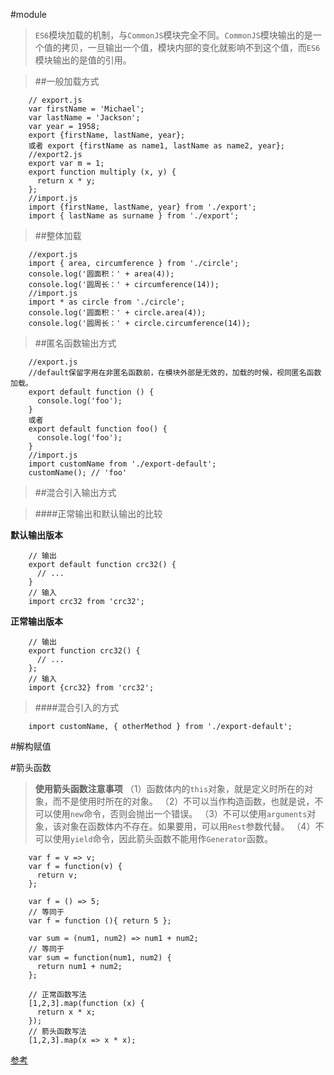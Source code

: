 #module
> `ES6`模块加载的机制，与`CommonJS`模块完全不同。`CommonJS`模块输出的是一个值的拷贝，一旦输出一个值，模块内部的变化就影响不到这个值，而`ES6`模块输出的是值的引用。

> ##一般加载方式

        // export.js
        var firstName = 'Michael';
        var lastName = 'Jackson';
        var year = 1958;
        export {firstName, lastName, year};
        或者 export {firstName as name1, lastName as name2, year};
        //export2.js
        export var m = 1;
        export function multiply (x, y) {
          return x * y;
        };
        //import.js
        import {firstName, lastName, year} from './export';
        import { lastName as surname } from './export';

> ##整体加载

        //export.js
        import { area, circumference } from './circle';
        console.log('圆面积：' + area(4));
        console.log('圆周长：' + circumference(14));
        //import.js
        import * as circle from './circle';
        console.log('圆面积：' + circle.area(4));
        console.log('圆周长：' + circle.circumference(14));

> ##匿名函数输出方式

        //export.js
        //default保留字用在非匿名函数前，在模块外部是无效的，加载的时候，视同匿名函数加载。
        export default function () {
          console.log('foo');
        }
        或者
        export default function foo() {
          console.log('foo');
        }
        //import.js
        import customName from './export-default';
        customName(); // 'foo'

> ##混合引入输出方式

> ####正常输出和默认输出的比较

**默认输出版本**

        // 输出
        export default function crc32() {
          // ...
        }
        // 输入
        import crc32 from 'crc32';
**正常输出版本**

        // 输出
        export function crc32() {
          // ...
        };
        // 输入
        import {crc32} from 'crc32';

> ####混合引入的方式

        import customName, { otherMethod } from './export-default';


#解构赋值

#箭头函数

>**使用箭头函数注意事项**
>（1）函数体内的`this`对象，就是定义时所在的对象，而不是使用时所在的对象。
>（2）不可以当作构造函数，也就是说，不可以使用`new`命令，否则会抛出一个错误。
>（3）不可以使用`arguments`对象，该对象在函数体内不存在。如果要用，可以用`Rest`参数代替。
>（4）不可以使用`yield`命令，因此箭头函数不能用作`Generator`函数。

        var f = v => v;
        var f = function(v) {
          return v;
        };

        var f = () => 5;
        // 等同于
        var f = function (){ return 5 };

        var sum = (num1, num2) => num1 + num2;
        // 等同于
        var sum = function(num1, num2) {
          return num1 + num2;
        };

        // 正常函数写法
        [1,2,3].map(function (x) {
          return x * x;
        });
        // 箭头函数写法
        [1,2,3].map(x => x * x);



[参考](http://es6.ruanyifeng.com/#README)
